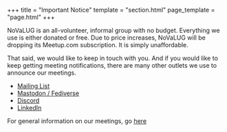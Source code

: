 +++
title = "Important Notice"
template = "section.html"
page_template = "page.html"
+++

NoVaLUG is an all-volunteer, informal group with no budget. Everything we use is either donated or free.
Due to price increases, NoVaLUG will be dropping its Meetup.com subscription.
It is simply unaffordable.

That said, we would like to keep in touch with you. And if you would like to keep getting meeting
notifications, there are many other outlets we use to announce our meetings.

* [Mailing List](https://links.novalug.org/list)
* [Mastodon / Fediverse](https://links.novalug.org/masto)
* [Discord](https://links.novalug.org/discord)
* [LinkedIn](https://links.novalug.org/linkedin)

For general information on our meetings, go [here](/meetings)
